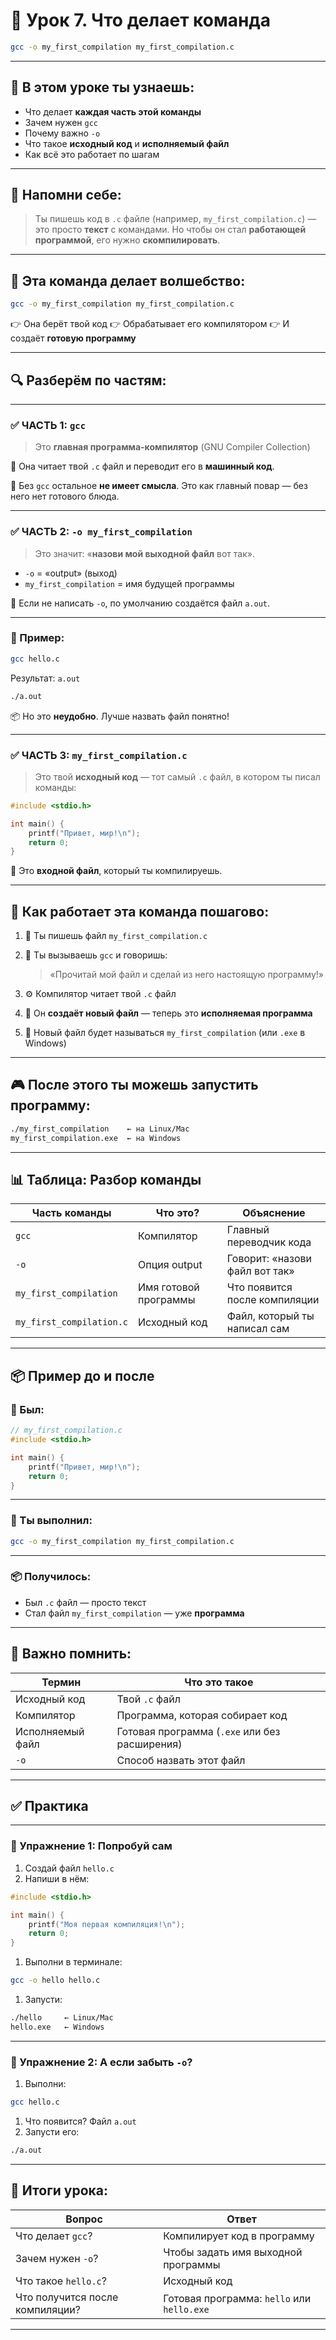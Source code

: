 # 📘 Урок 7. Что делает команда

```bash
gcc -o my_first_compilation my_first_compilation.c
```

------

## 🧩 В этом уроке ты узнаешь:

- Что делает **каждая часть этой команды**
- Зачем нужен `gcc`
- Почему важно `-o`
- Что такое **исходный код** и **исполняемый файл**
- Как всё это работает по шагам

------

## 🧠 Напомни себе:

> Ты пишешь код в `.c` файле (например, `my_first_compilation.c`) — это просто **текст** с командами.
>  Но чтобы он стал **работающей программой**, его нужно **скомпилировать**.

------

## 🎯 Эта команда делает **волшебство**:

```bash
gcc -o my_first_compilation my_first_compilation.c
```

👉 Она берёт твой код
 👉 Обрабатывает его компилятором
 👉 И создаёт **готовую программу**

------

## 🔍 Разберём по частям:

------

### ✅ ЧАСТЬ 1: `gcc`

> Это **главная программа-компилятор** (GNU Compiler Collection)

🧠 Она читает твой `.c` файл и переводит его в **машинный код**.

📌 Без `gcc` остальное **не имеет смысла**. Это как главный повар — без него нет готового блюда.

------

### ✅ ЧАСТЬ 2: `-o my_first_compilation`

> Это значит: «**назови мой выходной файл** вот так».

- `-o` = «output» (выход)
- `my_first_compilation` = имя будущей программы

📌 Если не написать `-o`, по умолчанию создаётся файл `a.out`.

------

### 🔧 Пример:

```bash
gcc hello.c
```

Результат: `a.out`

```bash
./a.out
```

📦 Но это **неудобно**. Лучше назвать файл понятно!

------

### ✅ ЧАСТЬ 3: `my_first_compilation.c`

> Это твой **исходный код** — тот самый `.c` файл, в котором ты писал команды:

```c
#include <stdio.h>

int main() {
    printf("Привет, мир!\n");
    return 0;
}
```

📌 Это **входной файл**, который ты компилируешь.

------

## 🔁 Как работает эта команда пошагово:

1. 👨 Ты пишешь файл `my_first_compilation.c`

2. 🧠 Ты вызываешь `gcc` и говоришь:

   > «Прочитай мой файл и сделай из него настоящую программу!»

3. ⚙️ Компилятор читает твой `.c` файл

4. 🔨 Он **создаёт новый файл** — теперь это **исполняемая программа**

5. 📂 Новый файл будет называться `my_first_compilation` (или `.exe` в Windows)

------

## 🎮 После этого ты можешь **запустить программу**:

```bash
./my_first_compilation    ← на Linux/Mac
my_first_compilation.exe  ← на Windows
```

------

## 📊 Таблица: Разбор команды

| Часть команды            | Что это?              | Объяснение                     |
| ------------------------ | --------------------- | ------------------------------ |
| `gcc`                    | Компилятор            | Главный переводчик кода        |
| `-o`                     | Опция output          | Говорит: «назови файл вот так» |
| `my_first_compilation`   | Имя готовой программы | Что появится после компиляции  |
| `my_first_compilation.c` | Исходный код          | Файл, который ты написал сам   |



------

## 📦 Пример до и после

### 🎨 Был:

```c
// my_first_compilation.c
#include <stdio.h>

int main() {
    printf("Привет, мир!\n");
    return 0;
}
```

------

### 🧪 Ты выполнил:

```bash
gcc -o my_first_compilation my_first_compilation.c
```

------

### 📦 Получилось:

- Был `.c` файл — просто текст
- Стал файл `my_first_compilation` — уже **программа**

------

## 🧠 Важно помнить:

| Термин           | Что это такое                                 |
| ---------------- | --------------------------------------------- |
| Исходный код     | Твой `.c` файл                                |
| Компилятор       | Программа, которая собирает код               |
| Исполняемый файл | Готовая программа (`.exe` или без расширения) |
| `-o`             | Способ назвать этот файл                      |



------

## ✅ Практика

------

### 🔧 Упражнение 1: Попробуй сам

1. Создай файл `hello.c`
2. Напиши в нём:

```c
#include <stdio.h>

int main() {
    printf("Моя первая компиляция!\n");
    return 0;
}
```

1. Выполни в терминале:

```bash
gcc -o hello hello.c
```

1. Запусти:

```bash
./hello     ← Linux/Mac
hello.exe   ← Windows
```

------

### 🧪 Упражнение 2: А если забыть `-o`?

1. Выполни:

```bash
gcc hello.c
```

1. Что появится? Файл `a.out`
2. Запусти его:

```bash
./a.out
```

------

## 🧠 Итоги урока:

| Вопрос                          | Ответ                                      |
| ------------------------------- | ------------------------------------------ |
| Что делает `gcc`?               | Компилирует код в программу                |
| Зачем нужен `-o`?               | Чтобы задать имя выходной программы        |
| Что такое `hello.c`?            | Исходный код                               |
| Что получится после компиляции? | Готовая программа: `hello` или `hello.exe` |



------